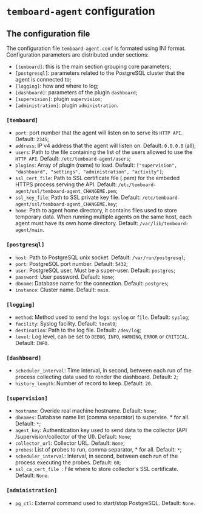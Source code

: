 # `temboard-agent` configuration

## The configuration file

The configuration file `temboard-agent.conf` is formated using INI format. Configuration parameters are distributed under sections:
  - `[temboard]`: this is the main section grouping core parameters;
  - `[postgresql]`: parameters related to the PostgreSQL cluster that the agent is connected to;
  - `[logging]`: how and where to log;
  - `[dashboard]`: parameters of the plugin `dashboard`;
  - `[supervision]`: plugin `supervision`;
  - `[administration]`: plugin `administration`.

### `[temboard]`
  - `port`: port number that the agent will listen on to serve its `HTTP API`. Default: `2345`;
  - `address`: IP v4 address that the agent will listen on. Default: `0.0.0.0` (all);
  - `users`: Path to the file containing the list of the users allowed to use the `HTTP API`. Default: `/etc/temboard-agent/users`;
  - `plugins`: Array of plugin (name) to load. Default: `["supervision", "dashboard", "settings", "administration", "activity"]`;
  - `ssl_cert_file`: Path to SSL certificate file (.pem) for the embeded HTTPS process serving the API. Default: `/etc/temboard-agent/ssl/temboard-agent_CHANGEME.pem`;
  - `ssl_key_file`: Path to SSL private key file. Default: `/etc/temboard-agent/ssl/temboard-agent_CHANGEME.key`;
  - `home`: Path to agent home directory, it contains files used to store temporary data. When running multiple agents on the same host, each agent must have its own home directory. Default: `/var/lib/temboard-agent/main`.

### `[postgresql]`
  - `host`: Path to PostgreSQL unix socket. Default: `/var/run/postgresql`;
  - `port`: PostgreSQL port number. Default: `5432`;
  - `user`: PostgreSQL user, Must be a super-user. Default: `postgres`;
  - `password`: User password. Default: `None`;
  - `dbname`: Database name for the connection. Default: `postgres`;
  - `instance`: Cluster name. Default: `main`.

### `[logging]`
  - `method`: Method used to send the logs: `syslog` or `file`. Default: `syslog`;
  - `facility`: Syslog facility. Default: `local0`;
  - `destination`: Path to the log file. Default: `/dev/log`;
  - `level`: Log level, can be set to `DEBUG`, `INFO`, `WARNING`, `ERROR` or `CRITICAL`. Default: `INFO`.

### `[dashboard]`
  - `scheduler_interval`: Time interval, in second, between each run of the process collecting data used to render the dashboard. Default: `2`;
  - `history_length`: Number of record to keep. Default: `20`.

### `[supervision]`
  - `hostname`: Overide real machine hostname. Default: `None`;
  - `dbnames`: Database name list (comma separator) to supervise. * for all. Default: `*`;
  - `agent_key`: Authentication key used to send data to the collector (API /supervision/collector of the UI). Default: `None`;
  - `collector_url`: Collector URL. Default: `None`;
  - `probes`: List of probes to run, comma separator, * for all. Default: `*`;
  - `scheduler_interval`: Interval, in second, between each run of the process executing the probes. Default: `60`;
  - `ssl_ca_cert_file `: File where to store collector's SSL certificate. Default: `None`.

### `[administration]`
  - `pg_ctl`: External command used to start/stop PostgreSQL. Default: `None`.
